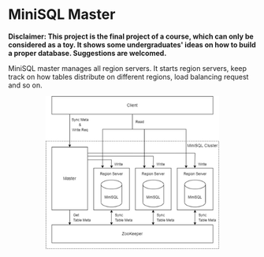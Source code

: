 # MiniSQL Master

**Disclaimer: This project is the final project of a course, which can only be considered as a toy. It shows some undergraduates' ideas on how to build a proper database. Suggestions are welcomed.** 

MiniSQL master manages all region servers. It starts region servers, keep track on how tables distribute on different regions, load balancing request and so on.  

<div align="center">
  <img src="https://raw.githubusercontent.com/RalXYZ/repo-pictures/main/MiniSQL/minisql_master.jpg" style="width: 70%;"/>
</div>

